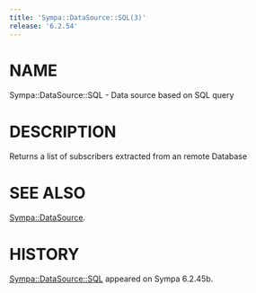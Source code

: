 ```yaml
---
title: 'Sympa::DataSource::SQL(3)'
release: '6.2.54'
---
```


# NAME

Sympa::DataSource::SQL - Data source based on SQL query

# DESCRIPTION

Returns a list of subscribers extracted from an remote Database

# SEE ALSO

[Sympa::DataSource](./Sympa-DataSource.3.md).

# HISTORY

[Sympa::DataSource::SQL](./Sympa-DataSource-SQL.3.md) appeared on Sympa 6.2.45b.
